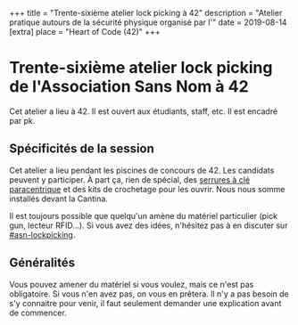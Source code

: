 +++
title = "Trente-sixième atelier lock picking à 42"
description = "Atelier pratique autours de la sécurité physique organisé par l'"
date = 2019-08-14
[extra]
place = "Heart of Code (42)"
+++

# Trente-sixième atelier lock picking de l'Association Sans Nom à 42

Cet atelier a lieu à 42. Il est ouvert aux étudiants, staff, etc.
Il est encadré par pk.

## Spécificités de la session

Cet atelier a lieu pendant les piscines de concours de 42. Les candidats
peuvent y participer.
À part ça, rien de spécial, des [serrures à clé
paracentrique](@/documentation/lock_picking/paracentrique/index.md) et des kits
de crochetage pour les ouvrir.
Nous nous somme installés devant la Cantina.

Il est toujours possible que quelqu'un amène du matériel particulier (pick gun,
lecteur RFID…).
Si vous avez des idées, n'hésitez pas à en discuter sur <a href="
{{ slack42(channel=asn-lockpicking) }}">#asn-lockpicking</a>.

## Généralités

Vous pouvez amener du matériel si vous voulez, mais ce n'est pas obligatoire.
Si vous n'en avez pas, on vous en prêtera.
Il n'y a pas besoin de s'y connaitre pour venir, il faut seulement demander une
explication avant de commencer.
